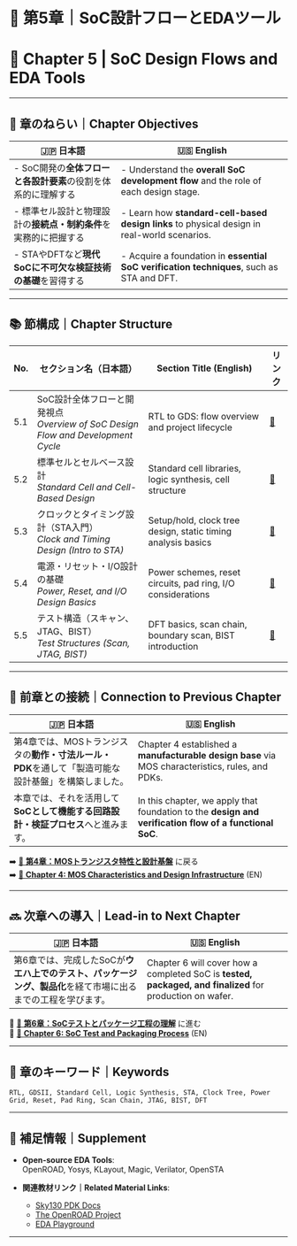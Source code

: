 # 📘 第5章｜SoC設計フローとEDAツール  
# 📘 Chapter 5 | SoC Design Flows and EDA Tools

---

## 🎯 章のねらい｜Chapter Objectives

| 🇯🇵 日本語                                                                                   | 🇺🇸 English                                                                                      |
|--------------------------------------------------------------------------------------------|-----------------------------------------------------------------------------------------------|
| - SoC開発の**全体フローと各設計要素**の役割を体系的に理解する                                     | - Understand the **overall SoC development flow** and the role of each design stage.         |
| - 標準セル設計と物理設計の**接続点・制約条件**を実務的に把握する                                    | - Learn how **standard-cell-based design links** to physical design in real-world scenarios. |
| - STAやDFTなど**現代SoCに不可欠な検証技術の基礎**を習得する                                       | - Acquire a foundation in **essential SoC verification techniques**, such as STA and DFT.    |

---

## 📚 節構成｜Chapter Structure

| No. | セクション名（日本語）                                                             | Section Title (English)                                       | リンク |
|-----|-------------------------------------------------------------------------------------|----------------------------------------------------------------|--------|
| 5.1 | SoC設計全体フローと開発視点<br>_Overview of SoC Design Flow and Development Cycle_ | RTL to GDS: flow overview and project lifecycle               | [📎](5.1_soc_design_flow.md) |
| 5.2 | 標準セルとセルベース設計<br>_Standard Cell and Cell-Based Design_                  | Standard cell libraries, logic synthesis, cell structure       | [📎](5.2_standard_cell_based_design.md) |
| 5.3 | クロックとタイミング設計（STA入門）<br>_Clock and Timing Design (Intro to STA)_     | Setup/hold, clock tree design, static timing analysis basics   | [📎](5.3_clock_and_sta.md) |
| 5.4 | 電源・リセット・I/O設計の基礎<br>_Power, Reset, and I/O Design Basics_              | Power schemes, reset circuits, pad ring, I/O considerations    | [📎](5.4_power_io_design.md) |
| 5.5 | テスト構造（スキャン、JTAG、BIST）<br>_Test Structures (Scan, JTAG, BIST)_          | DFT basics, scan chain, boundary scan, BIST introduction       | [📎](5.5_test_structures.md) |

---

## 🔄 前章との接続｜Connection to Previous Chapter

| 🇯🇵 日本語                                                                                                     | 🇺🇸 English                                                                                                        |
|--------------------------------------------------------------------------------------------------------------|------------------------------------------------------------------------------------------------------------------|
| 第4章では、MOSトランジスタの**動作・寸法ルール・PDK**を通して「製造可能な設計基盤」を構築しました。                      | Chapter 4 established a **manufacturable design base** via MOS characteristics, rules, and PDKs.                |
| 本章では、それを活用して**SoCとして機能する回路設計・検証プロセス**へと進みます。                                 | In this chapter, we apply that foundation to the **design and verification flow of a functional SoC**.          |

➡️ [📘 **第4章：MOSトランジスタ特性と設計基盤**](../chapter4_mos_charactoristics/README.md) に戻る  
➡️ [📘 **Chapter 4: MOS Characteristics and Design Infrastructure**](../chapter4_mos_charactoristics/README.md) (EN)

---

## 🔜 次章への導入｜Lead-in to Next Chapter

| 🇯🇵 日本語                                                                                                   | 🇺🇸 English                                                                                              |
|------------------------------------------------------------------------------------------------------------|----------------------------------------------------------------------------------------------------------|
| 第6章では、完成したSoCが**ウエハ上でのテスト、パッケージング、製品化**を経て市場に出るまでの工程を学びます。           | Chapter 6 will cover how a completed SoC is **tested, packaged, and finalized** for production on wafer. |

📎 [📘 **第6章：SoCテストとパッケージ工程の理解**](../chapter6_test_and_package/README.md) に進む  
📎 [📘 **Chapter 6: SoC Test and Packaging Process**](../chapter6_test_and_package/README.md) (EN)

---

## 🧩 章のキーワード｜Keywords

```
RTL, GDSII, Standard Cell, Logic Synthesis, STA, Clock Tree, Power Grid, Reset, Pad Ring, Scan Chain, JTAG, BIST, DFT
```

---

## 📌 補足情報｜Supplement

- **Open-source EDA Tools**:  
  OpenROAD, Yosys, KLayout, Magic, Verilator, OpenSTA

- **関連教材リンク｜Related Material Links**:  
  - [Sky130 PDK Docs](https://skywater-pdk.readthedocs.io)  
  - [The OpenROAD Project](https://theopenroadproject.org)  
  - [EDA Playground](https://www.edaplayground.com/)  

---
